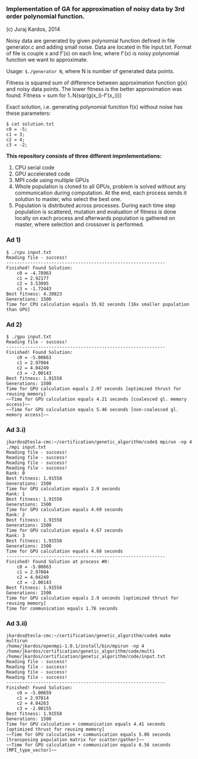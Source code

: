 ### Implementation of GA for approximation of noisy data by 3rd order polynomial function.

(c) Juraj Kardos, 2014

Noisy data are generated by given polynomial function defined in file generator.c and adding small noise. Data are located in file input.txt. Format of file is couple x and f'(x) on each line, where f'(x) is noisy polynomial function we want to approximate.

Usage: `$./generator N`, where N is number of generated data points.

Fitness is squared sum of difference between approximation function g(x) and noisy data points. The lower fitness is the better approximation was found. Fitness = sum for 1..N(sqr(g(x\_i)-f'(x\_i)))

Exact solution, i.e. generating polynomial function f(x) without noise has these parameters:

```
$ cat solution.txt 
c0 = -5;
c1 = 3;
c2 = 4;
c3 = -2;
```

**This repository consists of three different impmlementations:**

1. CPU serial code
2. GPU accelerated code
3. MPI code using multiple GPUs
  1. Whole population is cloned to all GPUs, problem is solved without any communication during computation. At the end, each process sends it solution to master, who select the best one.
  2. Population is distributed across processes. During each time step population is scattered, mutation and evaluation of fitness is done locally on each process and afterwards population is gathered on master, where selection and crossover is performed.


### Ad 1)

```
$ ./cpu input.txt 
Reading file - success!
------------------------------------------------------------
Finished! Found Solution:
	c0 = -4.78963
	c1 = 2.92177
	c2 = 3.53095
	c3 = -1.72443
Best fitness: 4.30823
Generations: 1500
Time for CPU calculation equals 35.92 seconds [16x smaller population than GPU]
```

### Ad 2)

```
$ ./gpu input.txt 
Reading file - success!
------------------------------------------------------------
Finished! Found Solution:
	c0 = -5.00663
	c1 = 2.97804
	c2 = 4.04249
	c3 = -2.00143
Best fitness: 1.91558
Generations: 1500
Time for GPU calculation equals 2.97 seconds [optimized thrust for reusing memory]
~~Time for GPU calculation equals 4.21 seconds [coalesced gl. memory access]~~
~~Time for GPU calculation equals 5.46 seconds [non-coalesced gl. memory access]~~
```

### Ad 3.i)

```
jkardos@tesla-cmc:~/certification/genetic_algorithm/code$ mpirun -np 4 ./mpi input.txt
Reading file - success!
Reading file - success!
Reading file - success!
Reading file - success!
Rank: 0
Best fitness: 1.91558
Generations: 1500
Time for GPU calculation equals 2.9 seconds
Rank: 1
Best fitness: 1.91558
Generations: 1500
Time for GPU calculation equals 4.69 seconds
Rank: 2
Best fitness: 1.91558
Generations: 1500
Time for GPU calculation equals 4.67 seconds
Rank: 3
Best fitness: 1.91558
Generations: 1500
Time for GPU calculation equals 4.68 seconds
------------------------------------------------------------
Finished! Found Solution at process #0: 
	c0 = -5.00663
	c1 = 2.97804
	c2 = 4.04249
	c3 = -2.00143
Best fitness: 1.91558
Generations: 1500
Time for GPU calculation equals 2.9 seconds [optimized thrust for reusing memory]
Time for communication equals 1.76 seconds

```

### Ad 3.ii)

```
jkardos@tesla-cmc:~/certification/genetic_algorithm/code$ make multirun
/home/jkardos/openmpi-1.8.1/install/bin/mpirun -np 4 /home/jkardos/certification/genetic_algorithm/code/multi /home/jkardos/certification/genetic_algorithm/code/input.txt
Reading file - success!
Reading file - success!
Reading file - success!
Reading file - success!
------------------------------------------------------------
Finished! Found Solution: 
	c0 = -5.00659
	c1 = 2.97814
	c2 = 4.04263
	c3 = -2.00155
Best fitness: 1.91558
Generations: 1500
Time for GPU calculation + communication equals 4.41 seconds [optimized thrust for reusing memory]
~~Time for GPU calculation + communication equals 5.06 seconds [transposing population matrix for scatter/gather]~~
~~Time for GPU calculation + communication equals 6.56 seconds [MPI_type_vector]~~
```
